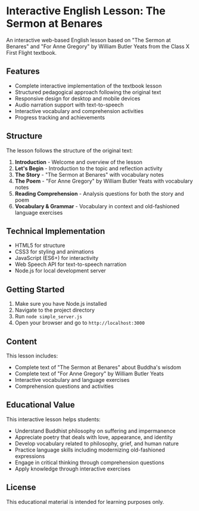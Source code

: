# Interactive English Lesson: The Sermon at Benares

An interactive web-based English lesson based on "The Sermon at Benares" and "For Anne Gregory" by William Butler Yeats from the Class X First Flight textbook.

## Features

- Complete interactive implementation of the textbook lesson
- Structured pedagogical approach following the original text
- Responsive design for desktop and mobile devices
- Audio narration support with text-to-speech
- Interactive vocabulary and comprehension activities
- Progress tracking and achievements

## Structure

The lesson follows the structure of the original text:

1. **Introduction** - Welcome and overview of the lesson
2. **Let's Begin** - Introduction to the topic and reflection activity
3. **The Story** - "The Sermon at Benares" with vocabulary notes
4. **The Poem** - "For Anne Gregory" by William Butler Yeats with vocabulary notes
5. **Reading Comprehension** - Analysis questions for both the story and poem
6. **Vocabulary & Grammar** - Vocabulary in context and old-fashioned language exercises

## Technical Implementation

- HTML5 for structure
- CSS3 for styling and animations
- JavaScript (ES6+) for interactivity
- Web Speech API for text-to-speech narration
- Node.js for local development server

## Getting Started

1. Make sure you have Node.js installed
2. Navigate to the project directory
3. Run `node simple_server.js`
4. Open your browser and go to `http://localhost:3000`

## Content

This lesson includes:

- Complete text of "The Sermon at Benares" about Buddha's wisdom
- Complete text of "For Anne Gregory" by William Butler Yeats
- Interactive vocabulary and language exercises
- Comprehension questions and activities

## Educational Value

This interactive lesson helps students:

- Understand Buddhist philosophy on suffering and impermanence
- Appreciate poetry that deals with love, appearance, and identity
- Develop vocabulary related to philosophy, grief, and human nature
- Practice language skills including modernizing old-fashioned expressions
- Engage in critical thinking through comprehension questions
- Apply knowledge through interactive exercises

## License

This educational material is intended for learning purposes only.
